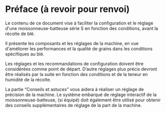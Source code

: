 # Préface (à revoir pour renvoi)

Le contenu de ce document vise à faciliter la configuration et le 
réglage d'une moissonneuse-batteuse série S en fonction des 
conditions, avant la récolte de blé.

Il présente les composants et les réglages de la machine, en vue 
d'améliorer les performances et la qualité de grains dans les 
conditions spécifiques au blé.

Les réglages et les recommandations de configuration doivent être 
considérées comme point de départ. D’autre réglages plus précis 
devront être réalisés par la suite en fonction des conditions et de la 
teneur en humidité de la récolte.

La partie “Conseils et astuces” vous aidera à réaliser un réglage de 
précision de la machine. Le système embarqué de réglage interactif 
de la moissonneuse-batteuse, (si équipé) doit également être utilisé
pour obtenir des conseils supplémentaires de réglage de la part de la 
machine.